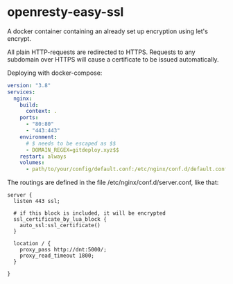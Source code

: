 # openresty-easy-ssl
A docker container containing an already set up encryption using let's encrypt.

All plain HTTP-requests are redirected to HTTPS. Requests to any subdomain over HTTPS will cause a certificate to be issued automatically.

Deploying with docker-compose:
```YAML
version: "3.8"
services:
  nginx:
    build:
      context: .
    ports:
      - "80:80"
      - "443:443"
    environment:
      # $ needs to be escaped as $$
      - DOMAIN_REGEX=gitdeploy.xyz$$
    restart: always
    volumes:
      - path/to/your/config/default.conf:/etc/nginx/conf.d/default.conf:ro
```

The routings are defined in the file /etc/nginx/conf.d/server.conf, like that:
```
server {
  listen 443 ssl;

  # if this block is included, it will be encrypted
  ssl_certificate_by_lua_block {
    auto_ssl:ssl_certificate()
  }

  location / {
    proxy_pass http://dnt:5000/;
    proxy_read_timeout 1800;
  }

}
```